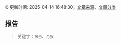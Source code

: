 :alarm_clock: 更新时间: 2025-04-14 16:48:30。[文章来源](/README.md)、[文章分类](/TAGS.md)

## 报告


> 关键字：`报告`、`月报`




